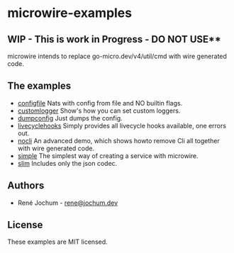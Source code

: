 # microwire-examples

## WIP - This is work in Progress - DO NOT USE\*\*

microwire intends to replace go-micro.dev/v4/util/cmd with wire generated code.

## The examples

- [configfile](configfile/)
  Nats with config from file and NO builtin flags.
- [customlogger](customlogger/)
  Show's how you can set custom loggers.
- [dumpconfig](dumpconfig/)
  Just dumps the config.
- [livecyclehooks](livecyclehooks/)
  Simply provides all livecycle hooks available, one errors out.
- [nocli](nocli/)
  An advanced demo, which shows howto remove Cli all together with wire generated code.
- [simple](simple/)
  The simplest way of creating a service with microwire.
- [slim](slim/)
  Includes only the json codec.

## Authors

- René Jochum - rene@jochum.dev

## License

These examples are MIT licensed.
